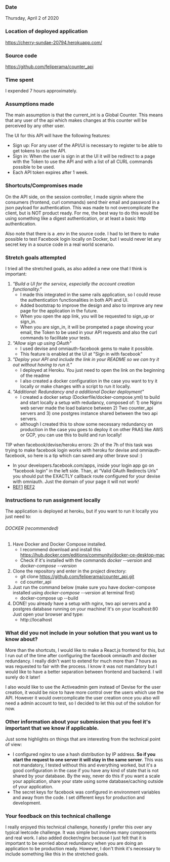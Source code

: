 ### Date
Thursday, April 2 of 2020
### Location of deployed application
https://cherry-sundae-20794.herokuapp.com/

### Source code
https://github.com/feliperama/counter_api

### Time spent
I expended 7 hours approximately.

### Assumptions made
The main assumption is that the current_int is a Global Counter. This means that any user of the api which makes changes at this counter will be perceived by any other user.

The UI for this API will have the following features:
* Sign up: For any user of the API/UI is necessary to register to be able to get tokens to use the API.
* Sign in: When the user is sign in at the UI it will be redirect to a page with the Token to use the API and with a list of all CURL commands possible to be used.
* Each API token expires after 1 week.

### Shortcuts/Compromises made
On the API side, on the session controller, I made signin where the consumers (frontend, curl commands) send their email and password in a json payload for authentication. This was made to not overcomplicate the client, but is NOT product ready. For me, the best way to do this would be using something like a digest authentication, or at least a basic http authentication. 

Also note that there is a .env in the source code. I had to let there to make possible to test Facebook login locally on Docker, but I would never let any secret key in a source code in a real world scenario.

### Stretch goals attempted
I tried all the stretched goals, as also added a new one that I think is important:
1. _"Build a UI for the service, especially the account creation functionality."_
    * I made this integrated in the same rails application, so I could reuse the authentication functionalities in both API and UI.
    * Added bootstrap to improve the design and also to improve any new page for the application in the future.
    * When you open the app link, you will be requested to sign_up or sign_in.
    * When you are sign_in, it will be prompeted a page showing your email, the Token to be used in your API requests and also the curl commands to facilitate your tests.
2. _"Allow sign up using OAuth"_
    * I used devise and omniauth-facebook gems to make it possible.
    * This feature is enabled at the UI at "Sign in with facebook"
3. _"Deploy your API and include the link in your README so we can try it out without having to run it."_
     * I deployed at Heroku. You just need to open the link on the beginning of the readme
     * I also created a docker configuration in the case you want to try it locally or make changes with a script to run it locally.
4. _"Additional: Redundancy and a additional Docker deployment"_
     * I created a docker setup (Dockerfile/docker-compose.yml) to build and start locally a setup with redudancy, composed of: 1) one Nginx web server made the load balance between 2) Two counter_api servers and 3) one postgres instance shared between the two api servers.
     * although I created this to show some necessary redundancy on production in the case you goes to deploy it on other PAAS like AWS or GCP, you can use this to build and run locally!

TIP when facebook/devise/heroku errors: 2h of the 7h of this task was trying to make facebook login works with heroku for devise and omniauth-facebook, so here is a tip which can saved any other brave soul :)
* In your developers.facebook.com/apps, inside your login app go on “facebook login” in the left side. Than, at “Valid OAuth Redirects Urls” you should put the EXACTLY callback route configured for your devise with omniauth. Just the domain of your page it will not work!
* [REF1](https://wp-native-articles.com/blog/news/how-to-fix-facebook-apps-error-cant-load-url-domain-url-isnt-included-apps-domains/) [REF2](https://www.youtube.com/watch?v=mdhubrzV5y8)

### Instructions to run assignment locally
The application is deployed at heroku, but if you want to run it locally you just need to:
###### DOCKER (recommended)
1. Have Docker and Docker Compose installed.
   * I recommend download and install this https://hub.docker.com/editions/community/docker-ce-desktop-mac
   * Check if it's installed with the commands _docker --version_ and _docker-compose --version_
3. Clone the repository and enter in the project directory:
   * git clone https://github.com/feliperama/counter_api.git
   * cd counter_api
2. Just run the command below (make sure you have docker-compose installed using _docker-compose --version_ at terminal first)
   * docker-compose up --build
3. DONE! you already have a setup with nginx, two api servers and a postgres database running on your machine! It's on your localhost:80 Just open your browser and type:
   * http://localhost
### What did you not include in your solution that you want us to know about?
More than the shortcuts, I would like to make a React.js frontend for this, but I run out of the time after configuring the facebook omniauth and docker redundancy. I really didn't want to extend for much more than 7 hours as was requested to fair with the process. I know it was not mandatory but I would like to have a better separation between frontend and backend. I will surely do it later!

I also would like to use the Activeadmin gem instead of Devise for the user creation, it would be nice to have more control over the users which use the API. However it would overcomplicate the user creation once you also will need a admin account to test, so I decided to let this out of the solution for now.

### Other information about your submission that you feel it's important that we know if applicable.
Just some highlights on things that are interesting from the technical point of view:
* I configured nginx to use a hash distribution by IP address. **So if you start the request to one server it will stay in the same server**. This was not mandatory, I tested without this and everything worked, but it's a good configuration in the case if you have any kind of state that is not shared by your database.  By the way, never do this if you want a scale your application, share your state using some database/caching outside of your application.
* The secret keys for facebook was configured in environment variables and away from the code. I set different keys for production and development.

### Your feedback on this technical challenge
I really enjoyed this technical challenge, honestly I prefer this over any typical leetcode challenge. It was simple but involves many components and real work. I also added docker/nginx because I just felt that it is important to be worried about redundancy when you are doing an application to be production ready. However, I don't think it's necessary to include something like this in the stretched goals.
